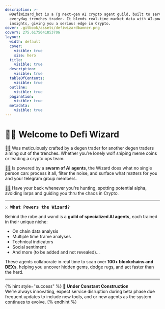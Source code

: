 ```yaml
---
description: >-
  @DefiWizard_bot is a Tg next-gen AI crypto agent guild, built to serve the
  everyday trenches trader. It blends real-time market data with AI-powered
  insights, giving you a serious edge in Crypto.
cover: .gitbook/assets/defiwizardbanner.png
coverY: 275.6175641853706
layout:
  width: default
  cover:
    visible: true
    size: hero
  title:
    visible: true
  description:
    visible: true
  tableOfContents:
    visible: true
  outline:
    visible: true
  pagination:
    visible: true
  metadata:
    visible: true
---
```


# 🧙‍♂️ Welcome to Defi Wizard

[🧙‍♂](https://t.me/DefiWizard_Bot) Was meticulously crafted by a degen trader for another degen traders aiming out of the trenches.  Whether you’re lonely wolf sniping meme coins or leading a crypto ops team.&#x20;

[🧙‍♂](https://t.me/DefiWizard_Bot) Is powered by a **swarm of AI agents**, the Wizard does what no single person can: process it all, filter the noise, and surface what matters for you and your telegram group members.

[🧙‍♂](https://t.me/DefiWizard_Bot) Have your back whenever you're hunting, spotting potential alpha, avoiding larps and guiding you thru the chaos in Crypto.

***

<kbd>**⚔️ What Powers the Wizard?**</kbd>

Behind the robe and wand is a **guild of specialized AI agents,** each trained in their unique niche:

* On chain data analysis
* Multiple time frame analyses
* Technical indicators
* Social sentiment
* And more (to be added and not revealed)...

These agents collaborate in real time to scan over **100+ blockchains and DEXs**, helping you uncover hidden gems, dodge rugs, and act faster than the herd.&#x20;

***

{% hint style="success" %}
**🚧 Under Constant Construction**\
We’re always innovating, expect service disruption during beta phase due frequent updates to include new tools, and or new agents as the system continues to evolve.
{% endhint %}
